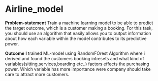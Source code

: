 # Airline_model
**Problem-statement**
 Train a machine learning model to be able to predict the target outcome, which is a customer making a booking. For this task, you should use an algorithm that easily allows you to output information about how each variable within the model contributes to its predictive power.

**Outcome**
I trained ML-model using RandomFOrest Algorithm where i derived and found the customers booking intresets and what kind of variables(sitting,services,boarding etc..) factors effects the purchasing power. Which variable has more importance were company should take care to attract more customers.
